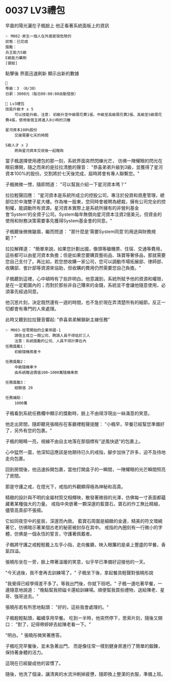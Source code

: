# 0037 LV3禮包

早晨的陽光灑在子楓臉上
他正看著系統面板上的資訊

```
✨ M002-男生一個人在外面是很危險的
狀態：已完成
獎勵：
兵王能力S級
E級能力藥劑
[領取]
```

點擊後
界面迅速刷新
顯示出新的數據

```
📰 
等級：3 （0/30）
日薪：3000元（每日00:00:00自動發放）
```

```
🎁 Lv3禮包
技能升級卡 x 5 
    可以技能升級，注意: 初級升至中級需花費1張、中級至高級需花費2張、高級至S級需花費4張，使用後宿主將進入8小時的沉睡

星河資本100%股份
    交接需要七天的時間

S級人才 x 2
    將與星河資本交收後一起贈與
```

當子楓選擇使用禮包的那一刻，系統界面突然閃爍光芒，
彷彿一陣耀眼的閃光在眼前爆開，隨之而來的是拉拉清脆的聲音：
"恭喜弟弟升級到3級，並獲得了星河資本100%的股份。交割將於七天後完成，屆時將會有專人聯繫您。"

子楓微微一愣，隨即問道：
"可以幫我介紹一下星河資本嗎？"

拉拉輕聲回應：
"星河資本是系統所成立的控股公司，專注於投資和資產管理，總部位於中海雙子星大樓。作為唯一股東，您同時會被聘為總裁，擁有公司完全的控制權，能調動所有資源。星河資本實際上是系統所擁有的非營利基金會‘System’的全資子公司。System每年無償向星河資本注資2億美元，但資金的使用和財務決策需要事先獲得System基金會的同意。"

子楓聽後微微皺眉，繼而問道：
"那什麼是‘需要System同意’的用途與財務規範？"

拉拉解釋道：
"簡單來說，如果您計劃出國，像頭等艙機票、住宿、交通等費用，這些都可以由星河資本負擔；但是如果您要購買藝術品、珠寶等奢侈品，那就需要您自己支付了。再比如，若您想收購一家公司，您可以調動市場拓展部、律師部、收購部、會計部等資源來協助，但收購的費用仍然需要您自己負擔。"

子楓聽到這裡，心中頓時有了些許明白。他意識到，系統所賦予他的資源和權限，是在一定範圍內的；而對於那些非自己賺來的金錢，系統並不會讓他隨意使用，必須事先經過同意。

他沉思片刻，決定既然還有一週的時間，也不急於現在弄清楚所有的細節。反正一切都會有專門的人來處理。

此時又聽到拉拉聲音響起:
”恭喜弟弟解鎖新主線任務”

```
✨ M003-從零開始的企業帝國-1
    請宿主成立一間公司、聘請人員不得低於三人	
    注意：系統獎勵的公司、人員不得計算在內	
任務獎勵1：	
    初級隨機房產卡

任務獎勵2：	
    中級隨機車卡
    由系統贈送價值100~1000萬隨機車款

任務獎勵3：	
    經驗值 20

任務補助：	
    1000萬
```

子楓看到系統任務欄中顯示的獎勳時，臉上不由得浮現出一絲滿意的笑意。

他走出房間，隨即聽見張曉彤在客廳裡輕聲提醒：
"小楓早，早餐已經幫您準備好了，另外有您的包裹。"

子楓的眼睛一亮，視線不由自主地落在那個標有"逆風快遞"的包裹上。

心中猛然一震，他深知這應該是他期待已久的戒指，腳步加快了許多，迫不及待地走向包裹。

回到房間後，他迅速拆開包裹，當他打開盒子的一瞬間，一陣耀眼的光芒瞬間照亮了房間。

那是守護之戒，在燈光下，戒指的外觀顯得極為神秘和高貴。

精緻的設計與不明的金屬材質交相輝映，散發著微弱的光澤，仿佛每一寸表面都蘊藏著某種強大的力量。
戒指中央嵌著一顆深邃的藍寶石，寶石的作工無比精細，
儘管高貴卻不張揚。

它如同夜空中的星辰，深邃而內斂。
藍寶石周圍是細緻的金邊，精美的符文環繞著它，彷彿暗示著某個古老的秘密被封存在其中。
戒指的內圈刻有一行微小的字體，仿佛是一個永恆的誓言，守護著佩戴者。

子楓將守護之戒輕輕戴上左手小指，走向餐廳，映入眼簾的是桌上豐盛的早餐，香氣四溢。

張曉彤坐在一旁，臉上帶著溫暖的笑意，似乎早已準備好迎接他的一天。

"今天過後，我不會再去訓練場了。"
子楓坐下後，拿起餐具輕聲對張曉彤說

"我覺得已經學得差不多了。等我出門後，你就下班吧。"
子楓一邊吃著早餐，一邊隨意地說道：
"晚點幫我把磁卡還給訓練場。順便幫我買些禮物，送給陳老、星哥、強哥送去。"

張曉彤若有所思地點頭：
"好的，這些我會處理的。"

子楓輕輕點頭，繼續享用早餐。
吃到一半時，他突然停下，思索片刻，隨後又開口：
"對了，記得帶婷婷去給陳老看一下。"

"明白。"
張曉彤微笑著應答。

子楓吃完早餐後，並未急著出門，
而是像往常一樣到健身房進行了簡單的鍛鍊，保持著身體的活力。

這現在已經變成他的習慣了。

隨後，他洗了個澡，讓清爽的水流沖刷掉疲憊，隨即換上整潔的衣服，準備上班。